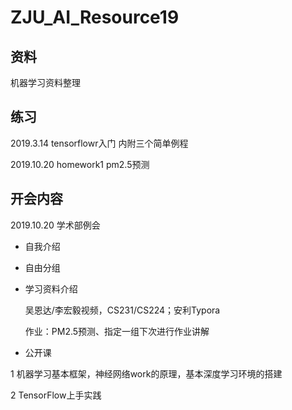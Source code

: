# ZJU_AI_Resource19

## 资料

机器学习资料整理

## 练习

2019.3.14 tensorflowr入门  内附三个简单例程

2019.10.20 homework1 pm2.5预测

## 开会内容

2019.10.20 学术部例会

- 自我介绍

- 自由分组

- 学习资料介绍

  吴恩达/李宏毅视频，CS231/CS224；安利Typora

  作业：PM2.5预测、指定一组下次进行作业讲解

- 公开课

 1 机器学习基本框架，神经网络work的原理，基本深度学习环境的搭建
  
 2 TensorFlow上手实践
